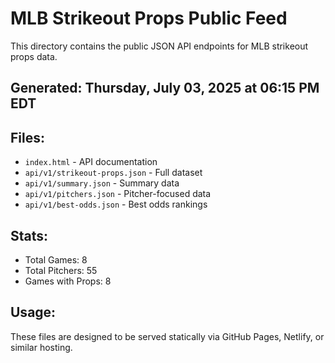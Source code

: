 # MLB Strikeout Props Public Feed

This directory contains the public JSON API endpoints for MLB strikeout props data.

## Generated: Thursday, July 03, 2025 at 06:15 PM EDT

## Files:
- `index.html` - API documentation
- `api/v1/strikeout-props.json` - Full dataset
- `api/v1/summary.json` - Summary data
- `api/v1/pitchers.json` - Pitcher-focused data  
- `api/v1/best-odds.json` - Best odds rankings

## Stats:
- Total Games: 8
- Total Pitchers: 55
- Games with Props: 8

## Usage:
These files are designed to be served statically via GitHub Pages, Netlify, or similar hosting.
